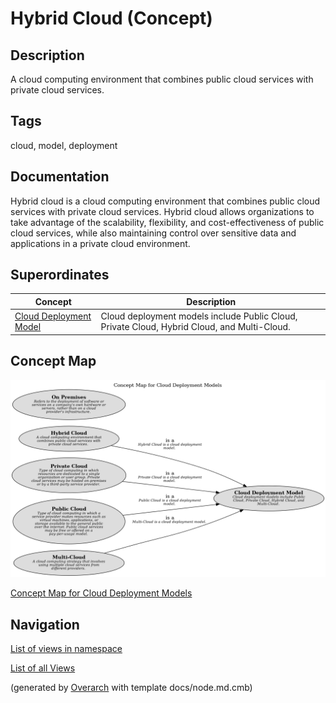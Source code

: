 
# Hybrid Cloud (Concept)
## Description
A cloud computing environment that combines public cloud services with private cloud services.


## Tags
cloud, model, deployment

## Documentation
Hybrid cloud is a cloud computing environment that combines public cloud services with private cloud services.
Hybrid cloud allows organizations to take advantage of the scalability, flexibility, and cost-effectiveness of public cloud services,
while also maintaining control over sensitive data and applications in a private cloud environment.
## Superordinates
| Concept | Description |
|---|---|
| [Cloud Deployment Model](../../../software-development/cloud/cloud-deployment-model.md)| Cloud deployment models include Public Cloud, Private Cloud, Hybrid Cloud, and Multi-Cloud. |

## Concept Map
![Concept Map for Cloud Deployment Models](../../../software-development/cloud/deployment-model/concept-view.png)

[Concept Map for Cloud Deployment Models](../../../software-development/cloud/deployment-model/concept-view.md)


## Navigation
[List of views in namespace](./views-in-namespace.md)

[List of all Views](../../../views.md)


(generated by [Overarch](https://github.com/soulspace-org/overarch) with template docs/node.md.cmb)
